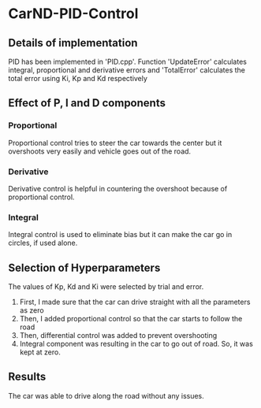 # CarND-PID-Control
   
## Details of implementation
PID has been implemented in 'PID.cpp'. Function 'UpdateError' calculates integral, proportional and derivative errors and 'TotalError' calculates the total error using Ki, Kp and Kd respectively 

## Effect of P, I and D components
### Proportional

Proportional control tries to steer the car towards the center but it overshoots very easily and vehicle goes out of the road. 

### Derivative

Derivative control is helpful in countering the overshoot because of proportional control.

### Integral

Integral control is used to eliminate bias but it can make the car go in circles, if used alone.

## Selection of Hyperparameters
The values of Kp, Kd and Ki were selected by trial and error.

1. First, I made sure that the car can drive straight with all the parameters as zero
2. Then, I added proportional control so that the car starts to follow the road
3. Then, differential control was added to prevent overshooting
4. Integral component was resulting in the car to go out of road. So, it was kept at zero.

## Results

The car was able to drive along the road without any issues.